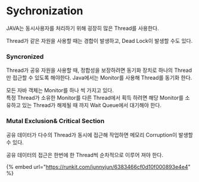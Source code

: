 # Sychronization

JAVA는 동시사용자를 처리하기 위해 굉장히 많은 Thread를 사용한다.

Thread가 같은 자원을 사용할 때는 경합이 발생하고, Dead Lock이 발생할 수도 있다.

### Syncronized

Thread가 공유 자원을 사용할 때, 정합성을 보장하려면 동기화 장치로 하나의 Thread만 접근할 수 있도록 해야한다. Java에서는 Monitor를 사용해 Thread를 동기화 한다.

모든 자바 객체는 Monitor를 하나 씩 가지고 있다.\
특정 Thread가 소유한 Monitor를 다른 Thread에서 획득 하려면 해당 Monitor를 소유하고 있는 Thread가 해제될 때 까지 Wait Queue에서 대기해야 한다.

### Mutal Exclusion& Critical Section

공유 데이터가 다수의 Thread가 동시에 접근해 작업하면 메모리 Corruption이 발생할 수 있다.

공유 데이터의 접근은 한번에 한 Thread씩 순차적으로 이루어 져야 한다.

{% embed url="https://runkit.com/junnyjun/6383466cf0d10f000893e4e4" %}
